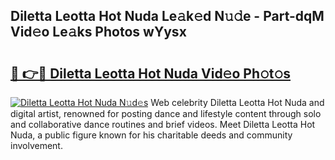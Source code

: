 ## Diletta Leotta Hot Nuda Le𝚊k𝚎d N𝚞𝚍e - Part-dqM Vid𝚎o Le𝚊ks Photos wYysx

# <h2><a href="http://fbg25m.evod.top/?m=Diletta+Leotta+Hot+Nuda">🔗 👉🔴 Diletta Leotta Hot Nuda Vid𝚎o Ph𝚘t𝚘s</a></h2>

[![Diletta Leotta Hot Nuda N𝚞d𝚎s](https://i.imgur.com/8V9OHl7.gif)](http://fbg25m.evod.top/?m=Diletta+Leotta+Hot+Nuda)
Web celebrity Diletta Leotta Hot Nuda and digital artist, renowned for posting dance and lifestyle content through solo and collaborative dance routines and brief videos. Meet Diletta Leotta Hot Nuda, a public figure known for his charitable deeds and community involvement. 
